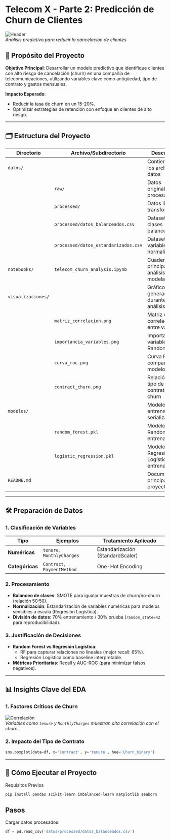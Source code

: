 # Telecom X - Parte 2: Predicción de Churn de Clientes

![Header](visualizaciones/header_churn.png)  
*Análisis predictivo para reducir la cancelación de clientes*

## 📌 Propósito del Proyecto
**Objetivo Principal**: Desarrollar un modelo predictivo que identifique clientes con alto riesgo de cancelación (churn) en una compañía de telecomunicaciones, utilizando variables clave como antigüedad, tipo de contrato y gastos mensuales.  

**Impacto Esperado**:  
- Reducir la tasa de churn en un 15-20%.  
- Optimizar estrategias de retención con enfoque en clientes de alto riesgo.

---

## 🗂 Estructura del Proyecto

| Directorio          | Archivo/Subdirectorio               | Descripción                                  |
|---------------------|-------------------------------------|---------------------------------------------|
| `datos/`            |                                     | Contiene todos los archivos de datos        |
|                     | `raw/`                             | Datos originales sin procesar               |
|                     | `processed/`                       | Datos limpios y transformados               |
|                     | `processed/datos_balanceados.csv`  | Dataset con clases balanceadas              |
|                     | `processed/datos_estandarizados.csv`| Dataset con variables normalizadas         |
| `notebooks/`        | `telecom_churn_analysis.ipynb`     | Cuaderno principal de análisis y modelado  |
| `visualizaciones/`  |                                     | Gráficos generados durante el análisis     |
|                     | `matriz_correlacion.png`           | Matriz de correlación entre variables      |
|                     | `importancia_variables.png`        | Importancia de variables en Random Forest  |
|                     | `curva_roc.png`                    | Curva ROC comparando modelos               |
|                     | `contract_churn.png`               | Relación entre tipo de contrato y churn    |
| `modelos/`          |                                     | Modelos entrenados serializados            |
|                     | `random_forest.pkl`                | Modelo Random Forest entrenado             |
|                     | `logistic_regression.pkl`          | Modelo Regresión Logística entrenado       |
| `README.md`         |                                     | Documentación principal del proyecto       |

---

## 🛠 Preparación de Datos

### 1. Clasificación de Variables
| Tipo          | Ejemplos                          | Tratamiento Aplicado          |
|---------------|-----------------------------------|--------------------------------|
| **Numéricas** | `tenure`, `MonthlyCharges`        | Estandarización (StandardScaler) |
| **Categóricas** | `Contract`, `PaymentMethod`     | One-Hot Encoding               |

### 2. Procesamiento
- **Balanceo de clases**: SMOTE para igualar muestras de churn/no-churn (relación 50:50).  
- **Normalización**: Estandarización de variables numéricas para modelos sensibles a escala (Regresión Logística).  
- **División de datos**: 70% entrenamiento / 30% prueba (`random_state=42` para reproducibilidad).

### 3. Justificación de Decisiones
- **Random Forest vs Regresión Logística**:  
  - RF para capturar relaciones no lineales (mejor recall: 65%).  
  - Regresión Logística como baseline interpretable.  
- **Métricas Prioritarias**: Recall y AUC-ROC (para minimizar falsos negativos).

---

## 📊 Insights Clave del EDA

### 1. Factores Críticos de Churn
![Correlación](visualizaciones/matriz_correlacion.png)  
*Variables como `tenure` y `MonthlyCharges` muestran alta correlación con el churn.*

### 2. Impacto del Tipo de Contrato
```python
sns.boxplot(data=df, x='Contract', y='tenure', hue='Churn_binary')
```
---

## 🚀 Cómo Ejecutar el Proyecto
Requisitos Previos

```python
pip install pandas scikit-learn imbalanced-learn matplotlib seaborn
```

## Pasos

Cargar datos procesados:

```python
df = pd.read_csv('datos/processed/datos_balanceados.csv')
```
